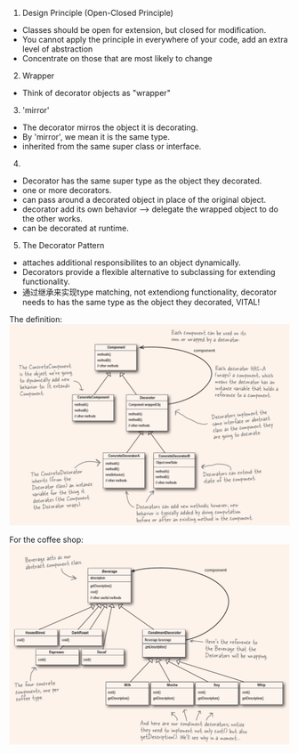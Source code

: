 1. Design Principle (Open-Closed Principle)
  - Classes should be open for extension, but closed for modification.
  - You cannot apply the principle in everywhere of your code, add an extra level of abstraction
  - Concentrate on those that are most likely to change

2. Wrapper
  - Think of decorator objects as "wrapper"

3. 'mirror'
  - The decorator mirros the object it is decorating.
  - By 'mirror', we mean it is the same type.
  - inherited from the same super class or interface.

4. 
  - Decorator has the same super type as the object they decorated.
  - one or more decorators.
  - can pass around a decorated object in place of the original object.
  - decorator add its own behavior --> delegate the wrapped object to do the other works.
  - can be decorated at runtime.

5. The Decorator Pattern
  - attaches additional responsibilites to an object dynamically.
  - Decorators provide a flexible alternative to subclassing for extending functionality.
  - 通过继承来实现type matching, not extendiong functionality, decorator needs to has the same type as the object they decorated, VITAL!

The definition:
![alt text](image.png)

For the coffee shop:
![alt text](image-1.png)